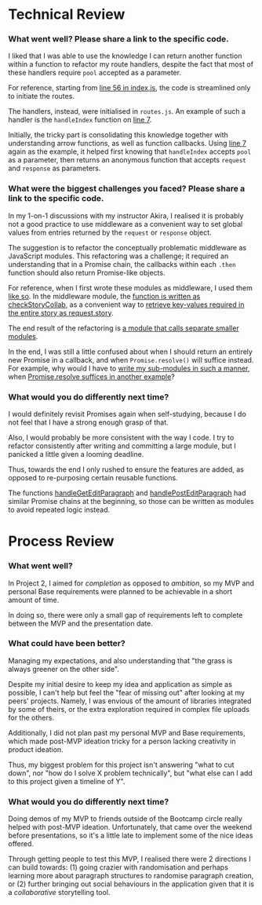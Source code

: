 # Technical Review

### What went well? Please share a link to the specific code.

I liked that I was able to use the knowledge I can return another function within a function to refactor my route handlers, despite the fact that most of these handlers require `pool` accepted as a parameter.

For reference, starting from [line 56 in index.js](https://github.com/leechuanxin/made-in-sg/blob/main/index.js#L56), the code is streamlined only to initiate the routes.

The handlers, instead, were initialised in `routes.js`. An example of such a handler is the `handleIndex` function on [line 7](https://github.com/leechuanxin/made-in-sg/blob/main/routes.js#L7).

Initially, the tricky part is consolidating this knowledge together with understanding arrow functions, as well as function callbacks. Using [line 7](https://github.com/leechuanxin/made-in-sg/blob/main/routes.js#L7) again as the example, it helped first knowing that `handleIndex` accepts `pool` as a parameter, then returns an anonymous function that accepts `request` and `response` as parameters.

### What were the biggest challenges you faced? Please share a link to the specific code.

In my 1-on-1 discussions with my instructor Akira, I realised it is probably not a good practice to use middleware as a convenient way to set global values from entries returned by the `request` or `response` object.

The suggestion is to refactor the conceptually problematic middleware as JavaScript modules. This refactoring was a challenge; it required an understanding that in a Promise chain, the callbacks within each `.then` function should also return Promise-like objects.

For reference, when I first wrote these modules as middleware, I used them [like so](https://github.com/leechuanxin/made-in-sg/blob/409757835d3435d5be018ebba886e110791f3938/index.js#L67). In the middleware module, the [function is written as checkStoryCollab](https://github.com/leechuanxin/made-in-sg/blob/409757835d3435d5be018ebba886e110791f3938/middleware.js#L51), as a convenient way to [retrieve key-values required in the entire story as request.story](https://github.com/leechuanxin/made-in-sg/blob/409757835d3435d5be018ebba886e110791f3938/middleware.js#L134).

The end result of the refactoring is [a module that calls separate smaller modules](https://github.com/leechuanxin/made-in-sg/blob/main/promises.js#L138).

In the end, I was still a little confused about when I should return an entirely new Promise in a callback, and when `Promise.resolve()` will suffice instead. For example, why would I have to [write my sub-modules in such a manner](https://github.com/leechuanxin/made-in-sg/blob/main/promises.js#L138), when [Promise.resolve suffices in another example](https://github.com/leechuanxin/made-in-sg/blob/main/routes.js#L286)?

### What would you do differently next time?

I would definitely revisit Promises again when self-studying, because I do not feel that I have a strong enough grasp of that.

Also, I would probably be more consistent with the way I code. I try to refactor consistently after writing and committing a large module, but I panicked a little given a looming deadline. 

Thus, towards the end I only rushed to ensure the features are added, as opposed to re-purposing certain reusable functions.

The functions [handleGetEditParagraph](https://github.com/leechuanxin/made-in-sg/blob/main/routes.js#L263) and [handlePostEditParagraph](https://github.com/leechuanxin/made-in-sg/blob/main/routes.js#L408) had similar Promise chains at the beginning, so those can be written as modules to avoid repeated logic instead.



# Process Review

### What went well?

In Project 2, I aimed for *completion* as opposed to *ambition*, so my MVP and personal Base requirements were planned to be achievable in a short amount of time.

In doing so, there were only a small gap of requirements left to complete between the MVP and the presentation date.

### What could have been better?

Managing my expectations, and also understanding that "the grass is always greener on the other side".

Despite my initial desire to keep my idea and application as simple as possible, I can't help but feel the "fear of missing out" after looking at my peers' projects. Namely, I was envious of the amount of libraries integrated by some of theirs, or the extra exploration required in complex file uploads for the others.

Additionally, I did not plan past my personal MVP and Base requirements, which made post-MVP ideation tricky for a person lacking creativity in product ideation.

Thus, my biggest problem for this project isn't answering "what to cut down", nor "how do I solve X problem technically", but "what else can I add to this project given a timeline of Y".

### What would you do differently next time?

Doing demos of my MVP to friends outside of the Bootcamp circle really helped with post-MVP ideation. Unfortunately, that came over the weekend before presentations, so it's a little late to implement some of the nice ideas offered.

Through getting people to test this MVP, I realised there were 2 directions I can build towards: (1) going crazier with randomisation and perhaps learning more about paragraph structures to randomise paragraph creation, or (2) further bringing out social behaviours in the application given that it is a *collaborative* storytelling tool.